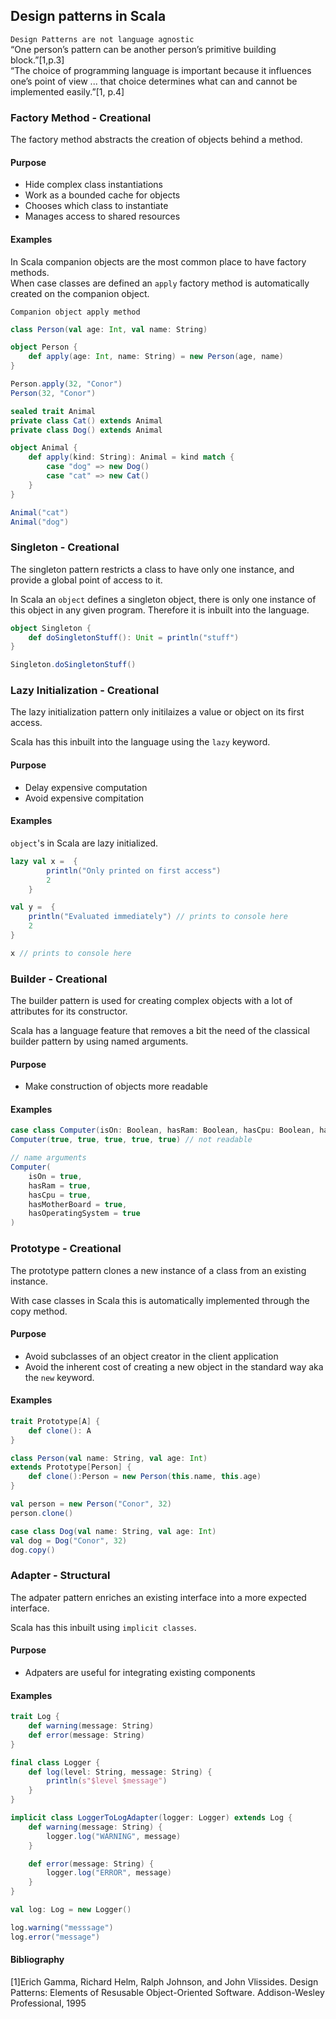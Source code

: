 ## Design patterns in Scala
`Design Patterns are not language agnostic`  
“One person’s pattern can be another person’s primitive building block.”[1,p.3]  
“The choice of programming language is important because it influences one’s point of view ... that choice determines what can and cannot be implemented easily.”[1, p.4]  

### Factory Method - Creational
The factory method abstracts the creation of objects behind a method.  

#### Purpose
- Hide complex class instantiations  
- Work as a bounded cache for objects  
- Chooses which class to instantiate  
- Manages access to shared resources  

#### Examples
In Scala companion objects are the most common place to have factory methods.  
When case classes are defined an `apply` factory method is automatically created on the companion object.   

`Companion object apply method`
```Scala
class Person(val age: Int, val name: String)

object Person {
    def apply(age: Int, name: String) = new Person(age, name)
}

Person.apply(32, "Conor")
Person(32, "Conor")
```

```Scala
sealed trait Animal
private class Cat() extends Animal
private class Dog() extends Animal

object Animal {
    def apply(kind: String): Animal = kind match {
        case "dog" => new Dog()
        case "cat" => new Cat()
    }
}

Animal("cat")
Animal("dog")
```


### Singleton - Creational
The singleton pattern restricts a class to have only one instance, and provide a global point of access to it.

In Scala an `object` defines a singleton object, there is only one instance of this object in any given program. Therefore it is inbuilt into the language.

```Scala
object Singleton {
    def doSingletonStuff(): Unit = println("stuff")
}

Singleton.doSingletonStuff()
```

### Lazy Initialization - Creational
The lazy initialization pattern only initilaizes a value or object on its first access.

Scala has this inbuilt into the language using the `lazy` keyword.

#### Purpose
- Delay expensive computation   
- Avoid expensive compitation  

#### Examples
`object`'s in Scala are lazy initialized.

```Scala
lazy val x =  {
        println("Only printed on first access")
        2
    }

val y =  {
    println("Evaluated immediately") // prints to console here
    2
}

x // prints to console here

```

### Builder - Creational
The builder pattern is used for creating complex objects with a lot of attributes for its constructor.

Scala has a language feature that removes a bit the need of the classical builder pattern by using named arguments.

#### Purpose
- Make construction of objects more readable

#### Examples

```Scala
case class Computer(isOn: Boolean, hasRam: Boolean, hasCpu: Boolean, hasMotherBoard: Boolean, hasOperatingSystem: Boolean)
Computer(true, true, true, true, true) // not readable

// name arguments
Computer(
    isOn = true,
    hasRam = true,
    hasCpu = true,
    hasMotherBoard = true,
    hasOperatingSystem = true
)
```

### Prototype - Creational
The prototype pattern clones a new instance of a class from an existing instance.

With case classes in Scala this is automatically implemented through the copy method.

#### Purpose
- Avoid subclasses of an object creator in the client application
- Avoid the inherent cost of creating a new object in the standard way aka the `new` keyword.

#### Examples
```Scala
trait Prototype[A] {
    def clone(): A
}

class Person(val name: String, val age: Int) 
extends Prototype[Person] {
    def clone():Person = new Person(this.name, this.age)
}

val person = new Person("Conor", 32)
person.clone()

case class Dog(val name: String, val age: Int) 
val dog = Dog("Conor", 32)
dog.copy()
```

### Adapter - Structural
The adpater pattern enriches an existing interface into a more expected interface.

Scala has this inbuilt using `implicit classes`.

#### Purpose
- Adpaters are useful for integrating existing components

#### Examples

```Scala
trait Log {
    def warning(message: String)
    def error(message: String)
}

final class Logger {
    def log(level: String, message: String) {
        println(s"$level $message")
    }
}

implicit class LoggerToLogAdapter(logger: Logger) extends Log {
    def warning(message: String) {
        logger.log("WARNING", message)
    }

    def error(message: String) {
        logger.log("ERROR", message)
    }
}

val log: Log = new Logger()

log.warning("messsage")
log.error("message")
```

#### Bibliography
[1]Erich Gamma, Richard Helm, Ralph Johnson, and John Vlissides. Design Patterns:
Elements of Resusable Object-Oriented Software. Addison-Wesley Professional, 1995